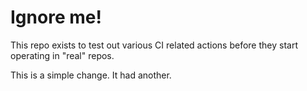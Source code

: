 # Ignore me!

This repo exists to test out various CI related actions before they start operating in "real" repos.


<!--

ponylang/action-testing@0.43.4

corral add github.com/ponylang/action-testing.git --version 0.43.4

other stuff

corral add github.com/ponylang/action-testing.git -v 0.43.4

-->

This is a simple change. It had another.

